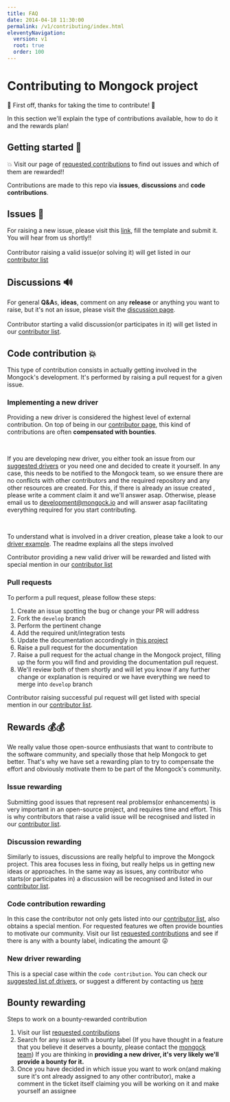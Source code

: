 ```yaml
---
title: FAQ
date: 2014-04-18 11:30:00 
permalink: /v1/contributing/index.html
eleventyNavigation:
  version: v1
  root: true
  order: 100
---
```


<h1 class="title">Contributing to Mongock project</h1>


🎉  First off, thanks for taking the time to contribute! 🎉 

In this section we'll explain the type of contributions available, how to do it and the rewards plan!


## Getting started 🚀

<p class="successAlt">💥  Visit our page of <a href="https://github.com/mongock/mongock/labels/contribution-requested">requested contributions</a> to find out issues and which of them are rewarded!!</p>

Contributions are made to this repo via **issues**, **discussions** and **code contributions**.

## Issues 🐛
For raising a new issue, please visit this [link](https://github.com/mongock/mongock/issues/new?assignees=&labels=&template=bug_report.md&title=), fill the template and submit it. You will hear from us shortly!!
<br /><br />
Contributor raising a valid issue(or solving it) will get listed in our [contributor list](https://github.com/mongock/mongock/graphs/contributors)

## Discussions  🔊
For general **Q&A**s, **ideas**, comment on any **release** or anything you want to raise, but it's not an issue, please visit the [discussion page](https://github.com/mongock/mongock/discussions).
<br /><br />
Contributor starting a valid discussion(or participates in it) will get listed in our [contributor list](https://github.com/mongock/mongock/graphs/contributors).


## Code contribution 💥

This type of contribution consists in actually getting involved in the Mongock's development. It's performed by raising a pull request for a given issue.


### Implementing a new driver

Providing a new driver is considered the highest level of external contribution. On top of being in our [contributor page](https://github.com/mongock/mongock/graphs/contributors), this kind of contributions are often **compensated with bounties**.

<br />

If you are developing new driver, you either took an issue from our [suggested drivers](https://github.com/mongock/mongock/labels/driver-requested) or you need one and decided to create it yourself. In any case, this needs to be notified to the Mongock team, so we ensure there are no conflicts with other contributors and the required repository and any other resources are created. For this, if there is already an issue created , please write a comment claim it and we'll answer asap. Otherwise, please email us to [development@mongock.io](mailto:development@mongock.io) and will answer asap facilitating everything required for you start contributing.

<br />

To understand what is involved in a driver creation, please take a look to our [driver example](https://github.com/mongock/mongock-driver-simpsonsdb). The readme explains all the steps involved
<div class="note">
Contributor providing a new valid driver will be rewarded and listed with special mention in our <a href="https://github.com/mongock/mongock/graphs/contributors">contributor list</a>
</div>

### Pull requests 

To perform a pull request, please follow these steps:
1. Create an issue spotting the bug or change your PR will address
2. Fork the `develop` branch
3. Perform the pertinent change
4. Add the required unit/integration tests
5. Update the documentation accordingly in [this project](https://github.com/mongock/mongock-docs)
6. Raise a pull request for the documentation   
7. Raise a pull request for the actual change in the Mongock project, filling up the form you will find and providing the documentation pull request.
8. We'll review both of them shortly and will let you know if any further change or explanation is required or we have everything we need to merge into `develop` branch

Contributor raising successful pul request will get listed with special mention in our [contributor list](https://github.com/mongock/mongock/graphs/contributors).

## Rewards 💰💰

We really value those open-source enthusiasts that want to contribute to the software community, and specially those that help Mongock to get better. That's why we have set
a rewarding plan to try to compensate the effort and obviously motivate them to be part of the Mongock's community.

### Issue rewarding
 Submitting good issues  that represent real problems(or enhancements) is very important in an open-source project, and requires time and effort. This is why contributors that raise a valid issue will be recognised and listed in our [contributor list](https://github.com/mongock/mongock/graphs/contributors).

### Discussion rewarding
 Similarly to issues, discussions are really helpful to improve the Mongock project. This area focuses less in fixing, but really helps us in getting new ideas or approaches. In the same way as issues, any contributor who starts(or participates in) a discussion will be recognised and listed in our [contributor list](https://github.com/mongock/mongock/graphs/contributors).

### Code contribution rewarding
 In this case the contributor not only gets listed into our [contributor list](https://github.com/mongock/mongock/graphs/contributors), also obtains a special mention. For requested features we often provide bounties to motivate our community. Visit our list [requested contributions](https://github.com/mongock/mongock/labels/contribution-requested) and see if there is any with a bounty label, indicating the amount 😜

### New driver rewarding 
This is a special case within the `code contribution`. You can check our [suggested list of drivers](https://github.com/mongock/mongock/labels/driver-requested), or suggest a different by contacting us [here](mailto:development@mongock.io)

## Bounty rewarding

Steps to work on a bounty-rewarded contribution

1. Visit our list [requested contributions](https://github.com/mongock/mongock/labels/contribution-requested)
2. Search for any issue with a bounty label (If you have thought in a feature that you believe it deserves a bounty, please contact the [mongock team](mailto:development@mongock.io)) If you are thinking in **providing a new driver, it's very likely we'll provide a bounty for it.**
3. Once you have decided in which issue you want to work on(and making sure it's ont already assigned to any other contributor), make a comment in the ticket itself claiming you will be working on it and make yourself an assignee


